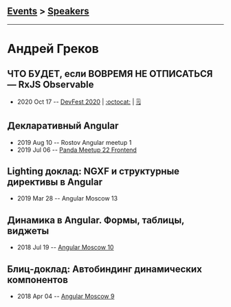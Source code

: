 ## [Events](../README.md) > [Speakers](../speakers.md)
---

# Андрей Греков

## ЧТО БУДЕТ, если ВОВРЕМЯ НЕ ОТПИСАТЬСЯ — RxJS Observable
- 2020 Oct 17 -- [DevFest 2020](https://youtu.be/RhYUnc622qg)   | [:octocat:](https://stackblitz.com/edit/why-you-have-to-unsubscribe-from-observable-material) | [:spiral_notepad:](https://medium.com/ngx/why-do-you-need-unsubscribe-ee0c62b5d21f)
## Декларативный Angular
- 2019 Aug 10 -- Rostov Angular meetup 1    
- 2019 Jul 06 -- [Panda Meetup 22 Frontend](https://www.youtube.com/watch?v=WTFeZNk6PSw)    
## Lighting доклад: NGXF и структурные директивы в Angular
- 2019 Mar 28 -- Angular Moscow 13    
## Динамика в Angular. Формы, таблицы, виджеты
- 2018 Jul 19 -- [Angular Moscow 10](https://www.youtube.com/watch?v=Fk3w2q6IEpI)    
## Блиц-доклад: Автобиндинг динамических компонентов
- 2018 Apr 04 -- [Angular Moscow 9](https://youtu.be/9-4zb3Gh5K4)    
